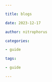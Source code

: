 ```yaml
---

title: blogs

date: 2023-12-17

author: nitrophorus

categories:

- guide

tags:

- guide

---
```


